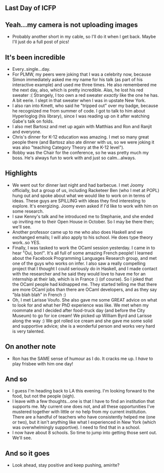## Last Day of ICFP

## Yeah...my camera is not uploading images
- Probably another short in my cable, so I'll do it when I get back.
  Maybe I'll just do a full post of pics!
  
## It's been incredible
- Every..single...day.
- For PLMW, my peers were joking that I was a celebrity now, because Simon immediately asked 
  me my name for his talk (as part of his interactive example) and used me three times. He also
  remembered me the next day, also, which is pretty incredible. Alas, he lost his red sweater :(
  Strangely, I too own a red sweater *exactly* like the one he has. A bit eerie. I slept in that
  sweater when I was in upstate New York.
- I also ran into Kmett, who said he "tripped out" over my badge, because he recognized me from
  summer of code. I got to talk to him about Hyperloglog (his library), since I was reading up on
  it after watching Gabe's talk on folds. 
- I also met Bartosz and met up again with Matthias and Ron and Ranjit and everyone.
- Chris's dinner for K-12 education was amazing. I met so many great people there (and Bartosz also
  ate dinner with us, so we were joking it was also "teaching Category Theory at the K-12 level").
- Robby was the Chair for the conference, so he was pretty much my boss. He's always fun to work with
  and just so calm...always.
  
## Highlights
- We went out for dinner last night and had barbecue. I met Joomy officially, but a group of us, including
  Racketeer Ben (who I met at POPL) hung out and spoke about what we would like to work on in terms 
  of ideas. These guys are SPILLING with ideas they find interesting to explore. It's energizing.
  Joomy even asked if I'd like to work with him on some research.
- I saw Kenny's talk and he introduced me to Stephanie, and she ended up inviting me to their Open House in
  October. So I may be there then; we'll see.
- Another professor came up to me who also does Haskell and we exchanged emails; I will also apply to his
  school. He does type theory work..so YES.
- Finally, I was tasked to work the OCaml session yesterday. I came in to hear "Oui, bon!". It's all full
  of some amazing French people! I learned about the Facebook Programming Languages Research group, and met
  one of the guys who works on infer. I also saw a really compelling project that I thought I could seriously
  do in Haskell, and I made contact with the researcher and he said they would love to have me for an internship
  at their lab, which is in France :) (of course). So I joked that the OCaml people had kidnapped me. They started
  telling me that there are more OCaml jobs than there are OCaml developers, and as they say "bla blah blah" in French :)
- Oh, I met Larisse Voufo. She also gave me some GREAT advice on what to look for and what her PhD experience was like.
  We met when my roommate and I decided after food-truck day (and before the City Museum) to go for ice cream!
  We picked up William Byrd and Larisse along the way :) We got rolled ice cream and she gave me some solid and supportive
  advice; she is a wonderful person and works very hard is very talented.
  
## On another note
- Ron has the SAME sense of humour as I do. It cracks me up. I *have* to play frisbee with him one day!

## And so
- I guess I'm heading back to LA this evening. I'm looking forward to the food, but not the people (sigh).
- I leave with a few thoughts...one is that I have to find an institution that supports me. My current one
  does not, and all these opportunities I've mustered together with little or no help from my current
  institution. There are a handful of teachers who have consistently helped me (one or two), but it isn't
  anything like what I experienced in New York (which was overwhelmingly supportive). I need to find that
  in a school. 
- I now have about 8 schools. So time to jump into getting those sent out. We'll see.

## And so it goes
- Look ahead, stay positive and keep pushing, amirite?
